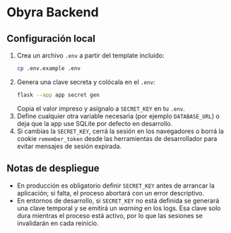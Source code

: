 # Obyra Backend

## Configuración local

1. Crea un archivo `.env` a partir del template incluido:
   ```bash
   cp .env.example .env
   ```
2. Genera una clave secreta y colócala en el `.env`:
   ```bash
   flask --app app secret gen
   ```
   Copia el valor impreso y asígnalo a `SECRET_KEY` en tu `.env`.
3. Define cualquier otra variable necesaria (por ejemplo `DATABASE_URL`) o deja que la app use SQLite por defecto en desarrollo.
4. Si cambias la `SECRET_KEY`, cerrá la sesión en los navegadores o borrá la cookie `remember_token` desde las herramientas de desarrollador para evitar mensajes de sesión expirada.

## Notas de despliegue

- En producción es obligatorio definir `SECRET_KEY` antes de arrancar la aplicación; si falta, el proceso abortará con un error descriptivo.
- En entornos de desarrollo, si `SECRET_KEY` no está definida se generará una clave temporal y se emitirá un *warning* en los logs. Esa clave solo dura mientras el proceso está activo, por lo que las sesiones se invalidarán en cada reinicio.
